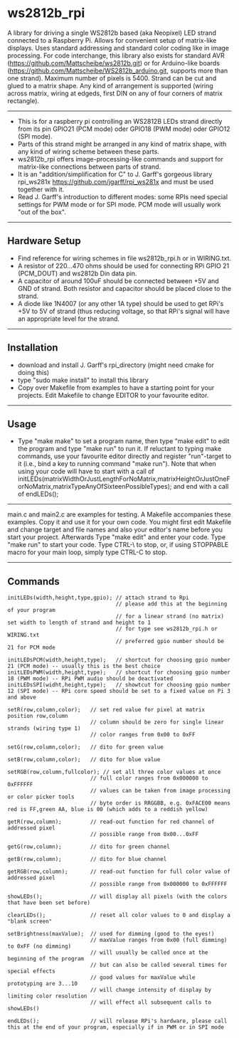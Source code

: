 # ws2812b_rpi
A library for driving a single WS2812b based (aka Neopixel) LED strand connected to a Raspberry Pi. Allows for convenient setup of matrix-like displays. Uses standard addressing and standard color coding like in image processing. For code interchange, this library also exists for standard AVR (https://github.com/Mattscheibe/ws2812b.git) or for Arduino-like boards (https://github.com/Mattscheibe/WS2812b_arduino.git, supports more than one strand).
Maximum number of pixels is 5400. Strand can be cut and glued to a matrix shape. Any kind of arrangement is supported (wiring across matrix, wiring at edgeds, first DIN on any of four corners of matrix rectangle).
- - -
* This is for a raspberry pi controlling an WS2812B LEDs strand directly from its pin GPIO21 (PCM mode) oder GPIO18 (PWM mode) oder GPIO12 (SPI mode).
* Parts of this strand might be arranged in any kind of matrix shape, with any kind of wiring scheme between these parts.
* ws2812b_rpi offers image-processing-like commands and support for matrix-like connections between parts of strand.
* It is an "addition/simplification for C" to J. Garff's gorgeous library rpi_ws281x https://github.com/jgarff/rpi_ws281x and must be used together with it.
* Read J. Garff's introduction to different modes: some RPIs need special settings for PWM mode or for SPI mode. PCM mode will usually work "out of the box".

- - -

## Hardware Setup
* Find reference for wiring schemes in file ws2812b_rpi.h or in WIRING.txt.
* A resistor of 220...470 ohms should be used for connecting RPi GPIO 21 (PCM_DOUT) and ws2812b Din data pin.
* A capacitor of around 100uF should be connected between +5V and GND of strand. Both resistor and capacitor should be placed close to the strand.
* A diode like 1N4007 (or any other 1A type) should be used to get RPi's +5V to 5V of strand (thus reducing voltage, so that RPi's signal will have an appropriate level for the strand.

- - -

## Installation
* download and install J. Garff's rpi_directory (might need cmake for doing this)
* type "sudo make install" to install this library
* Copy over Makefile from examples to have a starting point for your projects. Edit Makefile to change EDITOR to your favourite editor.

- - -

## Usage
* Type "make make" to set a program name, then type "make edit" to edit the program and type "make run" to run it.
If reluctant to typing make commands, use your favourite editor directly and register "run"-target to it (i.e., bind a key
to running command "make run").
Note that when using your code will have to start with a call of
    initLEDs(matrixWidthOrJustLengthForNoMatrix,matrixHeightOrJustOneForNoMatrix,matrixTypeAnyOfSixteenPossibleTypes);
and end with a call of
    endLEDs();

- - -

main.c and main2.c are examples for testing. A Makefile accompanies these examples. Copy it and use it for your own code.
You might first edit Makefile and change target and file names and also your editor's name before you start your project.
Afterwards
Type "make edit" and enter your code.
Type "make run" to start your code.
Type CTRL-\ to stop, or, if using STOPPABLE macro for your main loop, simply type CTRL-C to stop.

- - -

## Commands

```
initLEDs(width,height,type,gpio); // attach strand to Rpi
                                  // please add this at the beginning of your program
                                  // for a linear strand (no matrix) set width to length of strand and height to 1
                                  // for type see ws2812b_rpi.h or WIRING.txt
                                  // preferred gpio number should be 21 for PCM mode

initLEDsPCM(width,height,type);   // shortcut for choosing gpio number 21 (PCM mode) -- usually this is the best choice
initLEDsPWM(width,height,type);   // shortcut for choosing gpio number 18 (PWM mode) -- RPi PWM audio should be deactivated
initLEDsSPI(widht,height,type);   // showtcut for choosing gpio number 12 (SPI mode) -- RPi core speed should be set to a fixed value on Pi 3 and above

setR(row,column,color);   // set red value for pixel at matrix position row,column
                          // column should be zero for single linear strands (wiring type 1)
                          // color ranges from 0x00 to 0xFF

setG(row,column,color);   // dito for green value

setB(row,column,color);   // dito for blue value

setRGB(row,column,fullcolor); // set all three color values at once
                          // full color ranges from 0x000000 to 0xFFFFFF
                          // values can be taken from image processing or color picker tools
                          // byte order is RRGGBB, e.g. 0xFACE00 means red is FF,green AA, blue is 00 (which adds to a reddish yellow)

getR(row,column);         // read-out function for red channel of addressed pixel
                          // possible range from 0x00...0xFF

getG(row,column);         // dito for green channel

getB(row,column);         // dito for blue channel

getRGB(row,column);       // read-out function for full color value of addressed pixel
                          // possible range from 0x000000 to 0xFFFFFF

showLEDs();               // will display all pixels (with the colors that have been set before)

clearLEDs();              // reset all color values to 0 and display a "blank screen"

setBrightness(maxValue);  // used for dimming (good to the eyes!)
                          // maxValue ranges from 0x00 (full dimming) to 0xFF (no dimming)
                          // will usually be called once at the beginning of the program 
                          // but can also be called several times for special effects
                          // good values for maxValue while prototyping are 3...10
                          // will change intensity of display by limiting color resolution
                          // will effect all subsequent calls to showLEDs()

endLEDs();                // will release RPi's hardware, please call this at the end of your program, especially if in PWM or in SPI mode
```
